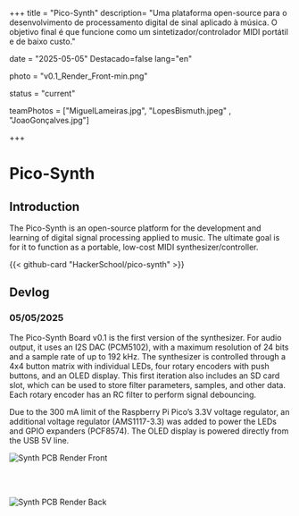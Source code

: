 +++
title = "Pico-Synth"
description= "Uma plataforma open-source para o desenvolvimento de processamento digital de sinal aplicado à música. O objetivo final é que funcione como um sintetizador/controlador MIDI portátil e de baixo custo." 

date = "2025-05-05" 
Destacado=false 
lang="en"

photo = "v0.1_Render_Front-min.png" 

status = "current"


teamPhotos = ["MiguelLameiras.jpg", "LopesBismuth.jpeg" , "JoaoGonçalves.jpg"] 
  
+++

# Pico-Synth

## Introduction

The Pico-Synth is an open-source platform for the development and learning of digital signal processing applied to music. The ultimate goal is for it to function as a portable, low-cost MIDI synthesizer/controller.

{{< github-card "HackerSchool/pico-synth" >}}

## Devlog

### 05/05/2025

The Pico-Synth Board v0.1 is the first version of the synthesizer. For audio output, it uses an I2S DAC (PCM5102), with a maximum resolution of 24 bits and a sample rate of up to 192 kHz. The synthesizer is controlled through a 4x4 button matrix with individual LEDs, four rotary encoders with push buttons, and an OLED display. This first iteration also includes an SD card slot, which can be used to store filter parameters, samples, and other data. Each rotary encoder has an RC filter to perform signal debouncing.

Due to the 300 mA limit of the Raspberry Pi Pico’s 3.3V voltage regulator, an additional voltage regulator (AMS1117-3.3) was added to power the LEDs and GPIO expanders (PCF8574). The OLED display is powered directly from the USB 5V line.

![Synth PCB Render Front](/images/projetos/v0.1_Render_Front-min.png)

<br><br>

![Synth PCB Render Back](/images/projetos/V0.1_Render_Back-min.png)
